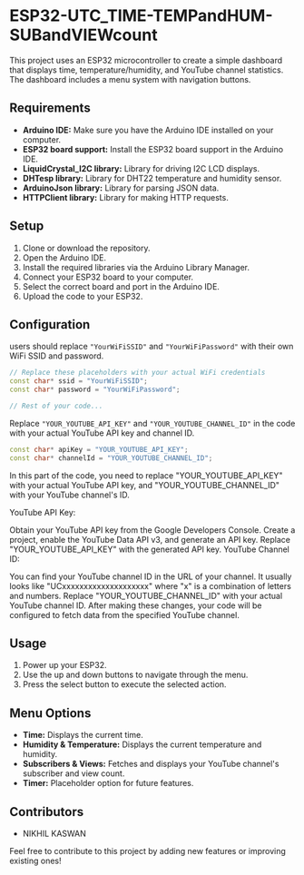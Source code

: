 # ESP32-UTC_TIME-TEMPandHUM-SUBandVIEWcount

This project uses an ESP32 microcontroller to create a simple dashboard that displays time, temperature/humidity, and YouTube channel statistics. The dashboard includes a menu system with navigation buttons.

## Requirements

- **Arduino IDE:** Make sure you have the Arduino IDE installed on your computer.
- **ESP32 board support:** Install the ESP32 board support in the Arduino IDE.
- **LiquidCrystal_I2C library:** Library for driving I2C LCD displays.
- **DHTesp library:** Library for DHT22 temperature and humidity sensor.
- **ArduinoJson library:** Library for parsing JSON data.
- **HTTPClient library:** Library for making HTTP requests.

## Setup

1. Clone or download the repository.
2. Open the Arduino IDE.
3. Install the required libraries via the Arduino Library Manager.
4. Connect your ESP32 board to your computer.
5. Select the correct board and port in the Arduino IDE.
6. Upload the code to your ESP32.

## Configuration

users should replace `"YourWiFiSSID"` and `"YourWiFiPassword"` with their own WiFi SSID and password.

```cpp
// Replace these placeholders with your actual WiFi credentials
const char* ssid = "YourWiFiSSID";
const char* password = "YourWiFiPassword";

// Rest of your code...
```

Replace `"YOUR_YOUTUBE_API_KEY"` and `"YOUR_YOUTUBE_CHANNEL_ID"` in the code with your actual YouTube API key and channel ID.

```cpp
const char* apiKey = "YOUR_YOUTUBE_API_KEY";
const char* channelId = "YOUR_YOUTUBE_CHANNEL_ID";
```
In this part of the code, you need to replace "YOUR_YOUTUBE_API_KEY" with your actual YouTube API key, and "YOUR_YOUTUBE_CHANNEL_ID" with your YouTube channel's ID.

YouTube API Key:

Obtain your YouTube API key from the Google Developers Console.
Create a project, enable the YouTube Data API v3, and generate an API key.
Replace "YOUR_YOUTUBE_API_KEY" with the generated API key.
YouTube Channel ID:

You can find your YouTube channel ID in the URL of your channel.
It usually looks like "UCxxxxxxxxxxxxxxxxxxxx" where "x" is a combination of letters and numbers.
Replace "YOUR_YOUTUBE_CHANNEL_ID" with your actual YouTube channel ID.
After making these changes, your code will be configured to fetch data from the specified YouTube channel.

## Usage

1. Power up your ESP32.
2. Use the up and down buttons to navigate through the menu.
3. Press the select button to execute the selected action.

## Menu Options

- **Time:** Displays the current time.
- **Humidity & Temperature:** Displays the current temperature and humidity.
- **Subscribers & Views:** Fetches and displays your YouTube channel's subscriber and view count.
- **Timer:** Placeholder option for future features.

## Contributors

- NIKHIL KASWAN

Feel free to contribute to this project by adding new features or improving existing ones!
